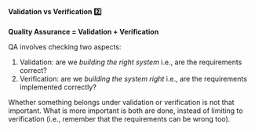 <link rel="stylesheet" href="{{baseUrl}}/css/textbook.css">

<div class="website-content">

<div id="title">

#### Validation vs Verification :two:

</div>

<div id="body">

**Quality Assurance = Validation + Verification**

QA involves checking two aspects:

1. Validation: are we _building the right system_ i.e., are the requirements correct? 
2. Verification: are we _building the system right_ i.e., are the requirements implemented correctly?

Whether something belongs under validation or verification is not that important. What is more important is both are done, instead of limiting to verification (i.e., remember that the requirements can be wrong too).

</div>

<div id="extras">

<include src="exercises.md" />

</div>

</div>
